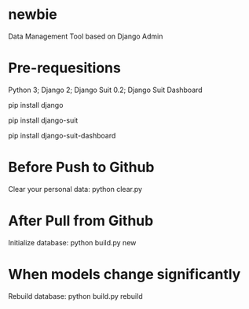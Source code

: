 newbie
=======
Data Management Tool based on Django Admin

# Pre-requesitions
Python 3; Django 2; Django Suit 0.2; Django Suit Dashboard

pip install django

pip install django-suit

pip install django-suit-dashboard

# Before Push to Github
Clear your personal data:
    python clear.py

# After Pull from Github
Initialize database:
    python build.py new

# When models change significantly
Rebuild database:
    python build.py rebuild